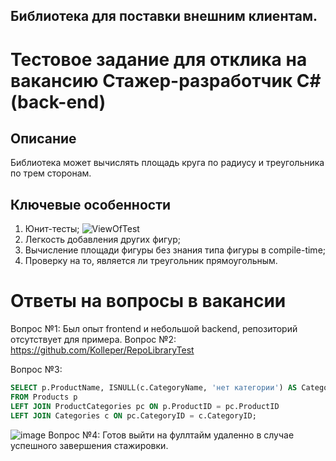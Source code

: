 ## Библиотека для поставки внешним клиентам.
# Тестовое задание для отклика на вакансию Cтажер-разработчик C# (back-end)

## Описание
Библиотека может вычислять площадь круга по радиусу и треугольника по трем сторонам.

## Ключевые особенности
1) Юнит-тесты;
   ![ViewOfTest](https://github.com/Kolleper/RepoLibraryTest/assets/61471977/cdc3a856-748b-424c-8d41-52fca797b57d)
3) Легкость добавления других фигур;
4) Вычисление площади фигуры без знания типа фигуры в compile-time;
5) Проверку на то, является ли треугольник прямоугольным.
# Ответы на вопросы в вакансии
Вопрос №1: Был опыт frontend и небольшой backend, репозиторий отсутствует для примера.
Вопрос №2: <https://github.com/Kolleper/RepoLibraryTest>

Вопрос №3: 
```sql 
SELECT p.ProductName, ISNULL(c.CategoryName, 'нет категории') AS CategoryName
FROM Products p
LEFT JOIN ProductCategories pc ON p.ProductID = pc.ProductID
LEFT JOIN Categories c ON pc.CategoryID = c.CategoryID;
```
![image](https://github.com/Kolleper/RepoLibraryTest/assets/61471977/446149f6-8004-4ca9-b024-5d6e791f28b4)
Вопрос №4: Готов выйти на фуллтайм удаленно в случае успешного завершения стажировки.


